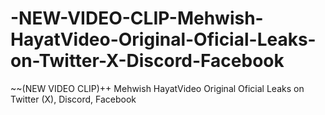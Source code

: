 # -NEW-VIDEO-CLIP-Mehwish-HayatVideo-Original-Oficial-Leaks-on-Twitter-X-Discord-Facebook
~~(NEW VIDEO CLIP)++ Mehwish HayatVideo Original Oficial Leaks on Twitter (X), Discord, Facebook
